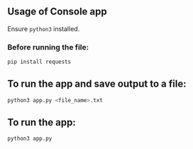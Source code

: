 ## Usage of Console app

Ensure `python3` installed.

### Before running the file:

```bash
pip install requests
```

## To run the app and save output to a file:

```bash
python3 app.py <file_name>.txt
```

## To run the app:

```bash
python3 app.py
```
